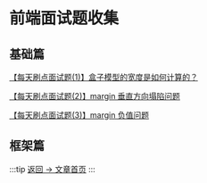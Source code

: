 # 前端面试题收集

## 基础篇

[【每天刷点面试题(1)】盒子模型的宽度是如何计算的？](/article/interview/fe/1.html)

[【每天刷点面试题(2)】margin 垂直方向塌陷问题](/article/interview/fe/2.html)

[【每天刷点面试题(3)】margin 负值问题](/article/interview/fe/3.html)

## 框架篇

:::tip
[返回 -> 文章首页](/article/)
:::

